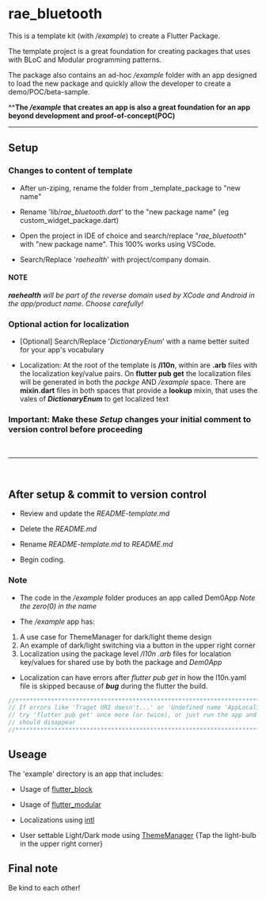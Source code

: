# rae_bluetooth

This is a template kit (with */example*) to create a Flutter Package.

The template project is a great foundation for creating packages that uses with BLoC and Modular programming patterns.

The package also contains an ad-hoc */example* folder with an app designed to load the new package and quickly allow the developer to create a demo/POC/beta-sample.

**^^The */example* that creates an app is also a great foundation for an app beyond development and proof-of-concept(POC)**

---

## Setup

### Changes to content of template

- After un-ziping, rename the folder from _template_package to "new name"

- Rename 'lib/*rae_bluetooth.dart*' to the "new package name" (eg custom_widget_package.dart)

- Open the project in IDE of choice and search/replace "*rae_bluetooth*" with "new package name". This 100% works using VSCode.

- Search/Replace '*raehealth*' with project/company domain.

#### NOTE

***raehealth** will be part of the reverse domain used by XCode and Android in the app/product name. Choose carefully!*

### Optional action for **localization**

- [Optional] Search/Replace '*DictionaryEnum*' with a name better suited for your app's vocabulary

- Localization: At the root of the template is **/l10n**, within are **.arb** files with the localization key/value pairs. On **flutter pub get** the localization files will be generated in both the *packge* AND */example* space. There are **mixin.dart** files in both spaces that provide a **lookup** mixin, that uses the vales of ***DictionaryEnum*** to get localized text

### **Important**: Make these ***Setup*** changes your initial comment to version control before proceeding

&nbsp;
&nbsp;

---
&nbsp;

## After setup & commit to version control

- Review and update the *README-template.md*

- Delete the *README.md*

- Rename *README-template.md* to *README.md*

- Begin coding.

### Note

- The code in the */example* folder produces an app called Dem0App *Note the zero(0) in the name*

- The */example* app has:

1. A use case for ThemeManager for dark/light theme design
2. An example of dark/light switching via a button in the upper right corner
3. Localization using the package level */l10n .arb* files for localation key/values for shared use by both the package and *Dem0App*

- Localization can have errors after *flutter pub get* in how the l10n.yaml file is skipped because of ***bug*** during the flutter the build.

```dart
//*********************************************************************************
// If errors like 'Traget URI doesn't...' or 'Undefined name 'AppLocalizations'
// try 'flutter pub get' once more (or twice), or just run the app and they
// should disappear
//*********************************************************************************
```

## Useage

The 'example' directory is an app that includes:

- Usage of [flutter_block](https://pub.dev/packages/flutter_bloc)

- Usage of [flutter_modular](https://pub.dev/packages/flutter_modular)

- Localizations using [intl](https://pub.dev/packages/intl)

- User settable Light/Dark mode using [ThemeManager](https://github.com/GitHubStuff/theme_manager) {Tap the light-bulb in the upper right corner}

## Final note

Be kind to each other!
